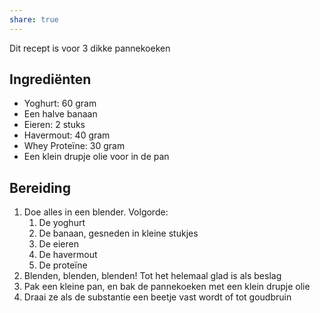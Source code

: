 ```yaml
---
share: true
---
```


Dit recept is voor 3 dikke pannekoeken

## Ingrediënten
- Yoghurt: 60 gram
- Een halve banaan
- Eieren: 2 stuks
- Havermout: 40 gram
- Whey Proteïne: 30 gram
- Een klein drupje olie voor in de pan

## Bereiding
1. Doe alles in een blender. Volgorde: 
	1. De yoghurt
	2. De banaan, gesneden in kleine stukjes
	3. De eieren
	4. De havermout
	5. De proteïne
2. Blenden, blenden, blenden! Tot het helemaal glad is als beslag
3. Pak een kleine pan, en bak de pannekoeken met een klein drupje olie
4. Draai ze als de substantie een beetje vast wordt of tot goudbruin

